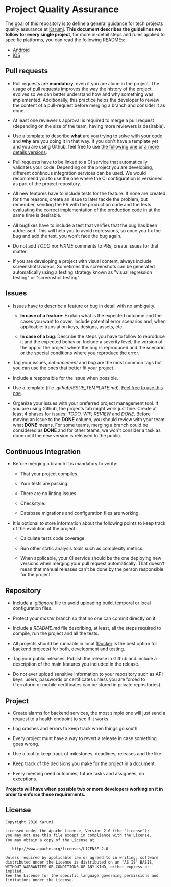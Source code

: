 # Project Quality Assurance

The goal of this repository is to define a general guidance for tech projects quality assurance at [Karumi](http://karumi.com/). **This document describes the guidelines we follow for every single project**, for more in-detail steps and rules applied to specific platforms, you can read the following READMEs:

* [Android](./android-quality-assurance.md)
* [iOS](./ios-quality-assurance.md)

## Pull requests

* Pull requests are **mandatory**, even if you are alone in the project. The usage of pull requests improves the way the history of the project evolves so we can better understand how and why something was implemented. Additionally, this practice helps the developer to review the content of a pull-request before merging a branch and consider it as done.

* At least one reviewer's approval is required to merge a pull request (depending on the size of the team, having more reviewers is desirable).

* Use a template to describe **what** are you trying to solve with your code and **why** are you doing it in that way. If you don't have a template yet and you are using Github, feel free to use [the following one](PULL_REQUEST_TEMPLATE_1.md)
or [a more details versions](PULL_REQUEST_TEMPLATE_2.md).

* Pull requests have to be linked to a CI service that automatically validates your code. Depending on the project you are developing, different continous integration services can be used. We would recommend you to use the one where the CI configuration is versioned as part of the project repository.

* All new features have to include tests for the feature. If none are created for time reasons, create an issue to later tackle the problem, but remember, sending the PR with the production code and the tests evaluating the correct implementation of the production code in at the same time is desirable.

* All bugfixes have to include a test that verifies that the bug has been addressed. This will help you to avoid regressions, so once you fix the bug and add the test, you won't face the bug again.

* Do not add *TODO* nor *FIXME* comments to PRs, create issues for that matter.

* If you are developing a project with visual content, always include screenshots/videos. Sometimes this screenshots can be generated automatically using a testing strategy known as "visual regression testing" or "screenshot testing".

## Issues

* Issues have to describe a feature or bug in detail with no ambiguity.

  * **In case of a feature**: Explain what is the expected outcome and the cases you want to cover. Include potential error scenarios and, when applicable: translation keys, designs, assets, etc.

  * **In case of a bug**: Describe the steps you have to follow to reproduce it and the expected behavior. Include a severity level, the version of the app or the project where the bug is reproduced and the scenario or the special conditions where you reproduce the error.

* Tag your issues, *enhancement* and *bug* are the most common tags but you can use the ones that better fit your project.

* Include a responsible for the issue when possible.

* Use a template (file *.github/ISSUE_TEMPLATE.md*). [Feel free to use this one](ISSUE_TEMPLATE.md).

* Organize your issues with your preferred project management tool. If you are using Github, the projects tab might work just fine. Create at least 4 phases for issues: *TODO, WIP, REVIEW* and *DONE*. Before moving an issue to the **DONE**  column, you should review with your team what **DONE** means. For some teams, merging a branch could be considered as **DONE** and for other teams, we won't consider a task as done until the new version is released to the public.

## Continuous Integration

* Before merging a branch it is mandatory to verify:

  * That your project compiles.

  * Your tests are passing.

  * There are no linting issues.

  * Checkstyle.

  * Database migrations and configuration files are working.

* It is optional to store information about the following points to keep track of the evolution of the project:

  * Calculate tests code coverage.

  * Run other static analysis tools such as complexity metrics.

  * When applicable, your CI service should be the one deploying new versions when merging your pull request automatically. That doesn't mean that manual releases can't be done by the person responsible for the project.

## Repository

* Include a *.gitignore* file to avoid uploading build, temporal or local configuration files.

* Protect your *master* branch so that no one can commit directly on it.

* Include a *README.md* file describing, at least, all the steps required to compile, run the project and all the tests.

* All projects should be runnable in local ([Docker](https://www.docker.com/) is the best option for backend projects) for both, development and testing.

* Tag your public releases. Publish the release in Github and include a description of the main features you included in the release.

* Do not ever upload sensitive information to your repository such as API keys, users, passwords or certificates unless you are forced to (Terraform or mobile certificates can be stored in private repositories).

## Project

* Create alarms for backend services, the most simple one will just send a request to a health endpoint to see if it works.

* Log crashes and errors to keep track when things go south.

* Every project must have a way to revert a release in case something goes wrong.

* Use a tool to keep track of milestones, deadlines, releases and the like.

* Keep track of the decisions you make for the project in a document.

* Every meeting need outcomes, future tasks and assignees, no exceptions.

**Projects will have when possible two or more developers working on it in order to enforce these requirements.**

## License

    Copyright 2018 Karumi

    Licensed under the Apache License, Version 2.0 (the "License");
    you may not use this file except in compliance with the License.
    You may obtain a copy of the License at

       http://www.apache.org/licenses/LICENSE-2.0

    Unless required by applicable law or agreed to in writing, software
    distributed under the License is distributed on an "AS IS" BASIS,
    WITHOUT WARRANTIES OR CONDITIONS OF ANY KIND, either express or implied.
    See the License for the specific language governing permissions and
    limitations under the License.


